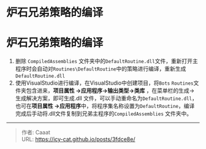 # 炉石兄弟策略的编译


# 炉石兄弟策略的编译

1. 删除 `CompiledAssemblies` 文件夹中的`DefaultRoutine.dll`文件，重新打开主程序时会自动对`Routines\DefaultRoutine`中的策略进行编译，重新生成`DefaultRoutine.dll`
2. 使用VisualStudio进行编译，在VisualStudio中创建项目，将`Bots` `Routines`文件夹包含进来，**项目属性 →应用程序→输出类型→类库** ，在菜单栏的生成→生成解决方案，即可生成.dll 文件，可以手动重命名为`DefaultRoutine.dll`，也可在**项目属性 →应用程序**中，将程序集名称设置为`DefaultRoutine`，编译完成后手动将.dll文件复制到兄弟主程序的`CompiledAssemblies` 文件夹中。



---

> 作者: Caaat  
> URL: https://icy-cat.github.io/posts/3fdce8e/  

